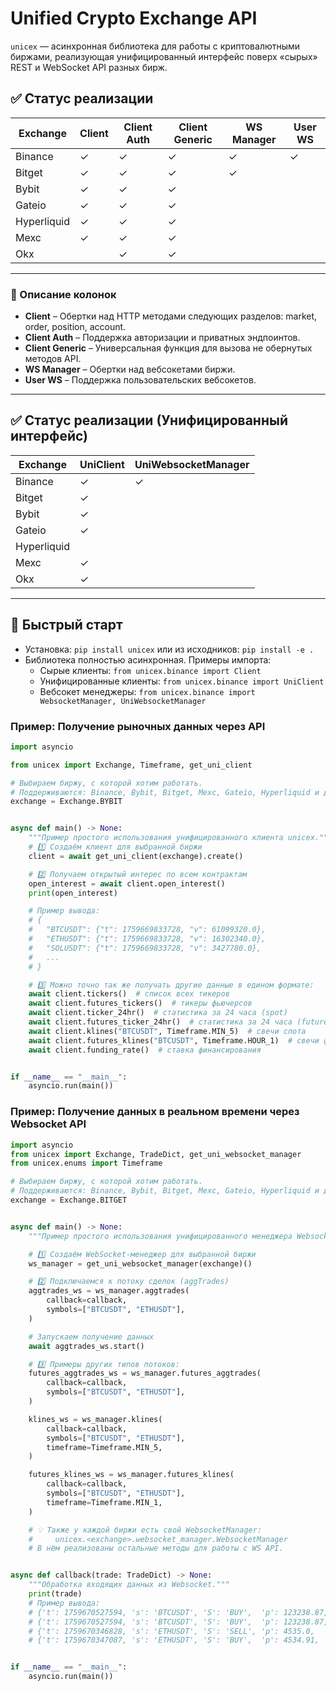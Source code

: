 # Unified Crypto Exchange API

`unicex` — асинхронная библиотека для работы с криптовалютными биржами, реализующая унифицированный интерфейс поверх «сырых» REST и WebSocket API разных бирж.

## ✅ Статус реализации

| Exchange    | Client | Client Auth | Client Generic | WS Manager | User WS |
|-------------|--------|-------------|----------------|------------|---------|
| Binance     | ✓      | ✓           | ✓              | ✓          | ✓       |
| Bitget      | ✓      | ✓           | ✓              | ✓          |         |
| Bybit       | ✓      | ✓           | ✓              |            |         |
| Gateio      | ✓      | ✓           | ✓              |            |         |
| Hyperliquid | ✓      | ✓           | ✓              |            |         |
| Mexc        | ✓      | ✓           | ✓              |            |         |
| Okx         |        | ✓           | ✓              |            |         |
---

### 📖 Описание колонок

- **Client** – Обертки над HTTP методами следующих разделов: market, order, position, account.
- **Client Auth** – Поддержка авторизации и приватных эндпоинтов.
- **Client Generic** – Универсальная функция для вызова не обернутых методов API.
- **WS Manager** – Обертки над вебсокетами биржи.
- **User WS** – Поддержка пользовательских вебсокетов.

---

## ✅ Статус реализации (Унифицированный интерфейс)

| Exchange    | UniClient | UniWebsocketManager |
|-------------|-----------|---------------------|
| Binance     | ✓         | ✓                   |
| Bitget      | ✓         |                     |
| Bybit       | ✓         |                     |
| Gateio      | ✓         |                     |
| Hyperliquid |           |                     |
| Mexc        | ✓         |                     |
| Okx         | ✓         |                     |
---

## 🚀 Быстрый старт

- Установка: `pip install unicex` или из исходников: `pip install -e .`
- Библиотека полностью асинхронная. Примеры импорта:
  - Сырые клиенты: `from unicex.binance import Client`
  - Унифицированные клиенты: `from unicex.binance import UniClient`
  - Вебсокет менеджеры: `from unicex.binance import WebsocketManager, UniWebsocketManager`

### Пример: Получение рыночных данных через API

```python
import asyncio

from unicex import Exchange, Timeframe, get_uni_client

# Выбираем биржу, с которой хотим работать.
# Поддерживаются: Binance, Bybit, Bitget, Mexc, Gateio, Hyperliquid и другие.
exchange = Exchange.BYBIT


async def main() -> None:
    """Пример простого использования унифицированного клиента unicex."""
    # 1️⃣ Создаём клиент для выбранной биржи
    client = await get_uni_client(exchange).create()

    # 2️⃣ Получаем открытый интерес по всем контрактам
    open_interest = await client.open_interest()
    print(open_interest)

    # Пример вывода:
    # {
    #   "BTCUSDT": {"t": 1759669833728, "v": 61099320.0},
    #   "ETHUSDT": {"t": 1759669833728, "v": 16302340.0},
    #   "SOLUSDT": {"t": 1759669833728, "v": 3427780.0},
    #   ...
    # }

    # 3️⃣ Можно точно так же получать другие данные в едином формате:
    await client.tickers()  # список всех тикеров
    await client.futures_tickers()  # тикеры фьючерсов
    await client.ticker_24hr()  # статистика за 24 часа (spot)
    await client.futures_ticker_24hr()  # статистика за 24 часа (futures)
    await client.klines("BTCUSDT", Timeframe.MIN_5)  # свечи спота
    await client.futures_klines("BTCUSDT", Timeframe.HOUR_1)  # свечи фьючерсов
    await client.funding_rate()  # ставка финансирования


if __name__ == "__main__":
    asyncio.run(main())

```

### Пример: Получение данных в реальном времени через Websocket API

```python
import asyncio
from unicex import Exchange, TradeDict, get_uni_websocket_manager
from unicex.enums import Timeframe

# Выбираем биржу, с которой хотим работать.
# Поддерживаются: Binance, Bybit, Bitget, Mexc, Gateio, Hyperliquid и другие.
exchange = Exchange.BITGET


async def main() -> None:
    """Пример простого использования унифицированного менеджера Websocket от UniCEX."""

    # 1️⃣ Создаём WebSocket-менеджер для выбранной биржи
    ws_manager = get_uni_websocket_manager(exchange)()

    # 2️⃣ Подключаемся к потоку сделок (aggTrades)
    aggtrades_ws = ws_manager.aggtrades(
        callback=callback,
        symbols=["BTCUSDT", "ETHUSDT"],
    )

    # Запускаем получение данных
    await aggtrades_ws.start()

    # 3️⃣ Примеры других типов потоков:
    futures_aggtrades_ws = ws_manager.futures_aggtrades(
        callback=callback,
        symbols=["BTCUSDT", "ETHUSDT"],
    )

    klines_ws = ws_manager.klines(
        callback=callback,
        symbols=["BTCUSDT", "ETHUSDT"],
        timeframe=Timeframe.MIN_5,
    )

    futures_klines_ws = ws_manager.futures_klines(
        callback=callback,
        symbols=["BTCUSDT", "ETHUSDT"],
        timeframe=Timeframe.MIN_1,
    )

    # 💡 Также у каждой биржи есть свой WebsocketManager:
    #     unicex.<exchange>.websocket_manager.WebsocketManager
    # В нём реализованы остальные методы для работы с WS API.


async def callback(trade: TradeDict) -> None:
    """Обработка входящих данных из Websocket."""
    print(trade)
    # Пример вывода:
    # {'t': 1759670527594, 's': 'BTCUSDT', 'S': 'BUY',  'p': 123238.87, 'v': 0.05}
    # {'t': 1759670527594, 's': 'BTCUSDT', 'S': 'BUY',  'p': 123238.87, 'v': 0.04}
    # {'t': 1759670346828, 's': 'ETHUSDT', 'S': 'SELL', 'p': 4535.0,    'v': 0.0044}
    # {'t': 1759670347087, 's': 'ETHUSDT', 'S': 'BUY',  'p': 4534.91,   'v': 0.2712}


if __name__ == "__main__":
    asyncio.run(main())
```
